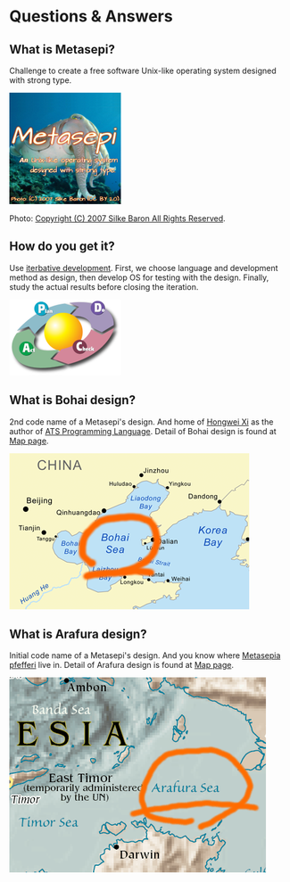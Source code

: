 # Questions & Answers

## What is Metasepi?

Challenge to create a free software Unix-like operating system designed with strong type.

![](img/metasepi_logo_beta3.png)

Photo: [Copyright (C) 2007 Silke Baron All Rights Reserved](http://www.flickr.com/photos/silkebaron/931247866/).

## How do you get it?

Use [iterbative development](http://en.wikipedia.org/wiki/Iterative_and_incremental_development).
First, we choose language and development method as design, then develop OS for testing with the design.
Finally, study the actual results before closing the iteration.

![](img/200px-PDCA_Cycle.svg.png)

## What is Bohai design?

2nd code name of a Metasepi's design.
And home of [Hongwei Xi](http://www.cs.bu.edu/~hwxi/) as the author of [ATS Programming Language](http://www.ats-lang.org/).
Detail of Bohai design is found at [Map page](map.html#bohai).

![](img/Bohaiseamap2.png)

## What is Arafura design?

Initial code name of a Metasepi's design.
And you know where [Metasepia pfefferi](http://en.wikipedia.org/wiki/Metasepia_pfefferi) live in.
Detail of Arafura design is found at [Map page](map.html#arafura).

![](img/arafura_map.png)
